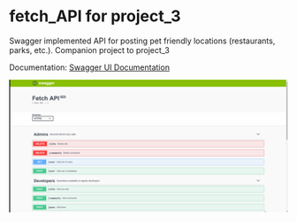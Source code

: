 # fetch_API for project_3


Swagger implemented API for posting pet friendly locations (restaurants, parks, etc.).
Companion project to project_3

Documentation: <a href="https://cryptic-springs-20095.herokuapp.com/api-docs/">Swagger UI Documentation</a>

![Swagger Doc GIF](/assets/SwaggerUI.gif)

